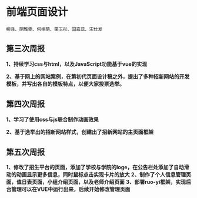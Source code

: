 # 前端页面设计
    柳泽、阴雅雯、何栩萌、栗玉彤、国嘉蕊、宋仕发
## 第三次周报
**1、持续学习css与html，以及JavaScript功能基于vue的实现**

**2、基于网上的网站案例，在第初代页面设计稿之外，提出了多种招新网站的开发模板，并写出各自的模板特点，以便大家投票选举。**
## 第四次周报
**1、学习了使用css与js联合制作动画效果**

**2、基于选举出的招新网站样式，创建出了招新网站的主页面框架**
## 第五次周报
**1、修改了招生平台的页面，添加了学校与学院的loge，在公告栏处添加了自动滑动的动画显示更多信息，同时鼠标点击实现卡片的放大**
**2、制作了个人信息管理页面，值日表页面，小组介绍页面，以及老师介绍页面**
**3、部署ruo-yi框架，实现后台管理可以在VUE中运行出来，后续开始修改管理页面**
